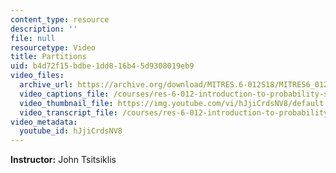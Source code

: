 ```yaml
---
content_type: resource
description: ''
file: null
resourcetype: Video
title: Partitions
uid: b4d72f15-bdbe-1dd8-16b4-5d9308019eb9
video_files:
  archive_url: https://archive.org/download/MITRES.6-012S18/MITRES6_012S18_L04-07_300k.mp4
  video_captions_file: /courses/res-6-012-introduction-to-probability-spring-2018/1d06eb58a7fd5a5eb1f2b089b1ded14f_hJjiCrdsNV8.vtt
  video_thumbnail_file: https://img.youtube.com/vi/hJjiCrdsNV8/default.jpg
  video_transcript_file: /courses/res-6-012-introduction-to-probability-spring-2018/6b52ed8d6905188a98b4c989f12852e2_hJjiCrdsNV8.pdf
video_metadata:
  youtube_id: hJjiCrdsNV8
---
```


**Instructor:** John Tsitsiklis